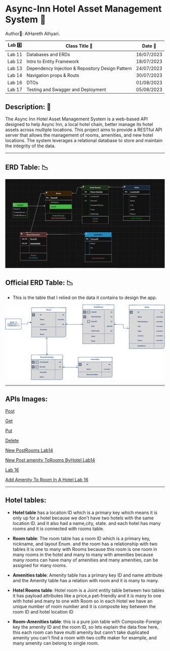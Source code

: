 # Async-Inn  Hotel Asset Management System 🏨

Author📝: AlHareth Alhyari.


| Lab  #️⃣     | Class Title   📝           | Date 📅    |
|-----------|----------------------------|------------|
| Lab 11    | Databases and ERDs         | 16/07/2023  |
| Lab 12    | Intro to Entity Framework  | 18/07/2023  |
| Lab 13    | Dependency Injection & Repository Design Pattern  | 24/07/2023  |
| Lab 14    | Navigation props & Routs  | 30/07/2023  |
| Lab 16    | DTOs  | 01/08/2023  |
| Lab 17    | Testing and Swagger and Deployment  | 05/08/2023  |

## Description: 📝

The Async Inn Hotel Asset Management System is a web-based API designed to help Async Inn, a local hotel chain, better manage its hotel assets across multiple locations. This project aims to provide a RESTful API server that allows the management of rooms, amenities, and new hotel locations. The system leverages a relational database to store and maintain the integrity of the data.


---

## ERD Table: 📉

![ERD](./Assets/HarethVersion.png)

## Official ERD Table: 📉

- This is the table that I relied on the data it contains to design the app.

![async-inn-erd](./Assets/async-inn-erd.png)

---

## APIs Images:


[Post](https://github.com/alharet7/Async-Inn/blob/main/Assets/post.png)

[Get](https://github.com/alharet7/Async-Inn/blob/main/Assets/Get.png)

[Put](https://github.com/alharet7/Async-Inn/blob/main/Assets/Put.png)

[Delete](https://github.com/alharet7/Async-Inn/blob/main/Assets/Delete.png)

[New PostRooms Lab14](https://github.com/alharet7/Async-Inn/blob/main/Assets/Lab14post.png)

[New Post amenity ToRooms ByHotel Lab14](https://github.com/alharet7/Async-Inn/blob/main/Assets/Lab14postHotelRoom.png)

[Lab 16](https://github.com/alharet7/Async-Inn/blob/main/Assets/Lab16Done.png)

[Add Amenity To Room In A Hotel Lab 16](https://github.com/alharet7/Async-Inn/blob/main/Assets/Lab16AddAmenityToRoom.png)

---

## Hotel tables:

- **Hotel table** has a location ID which is a primary key which means it is only up for a hotel because we don't have two hotels with the same location ID. and it also had a name,city, state. and each hotel has many rooms and it is connected with rooms table.

- **Room table**: The room table has a room ID which is a primary key, nickname, and layout Enum. and the room has a relationship with two tables it is one to many with Rooms because this room is one room in many rooms in the hotel and many to many with amenities because many rooms can have many of amenities and many amenities, can be assigned for many rooms.

- **Amenities table**: Amenity table has a primary key ID and name attribute and the Amenity table has a relation with room and it is many to many.

- **Hotel Rooms table**: Hotel room is a Joint entity table between two tables it has payload attributes like a price,a pet-friendly and it is many to one with hotel and many to one with Room so in each Hotel we have an unique number of room number and it is composite key between the room ID and hotel location ID

- **Room-Amenities table**: this is a pure join table with Composite-Foreign key the amenity ID and the room ID, so lets explain the data flow here, this each room can have multi amenity but cann't take duplicated amenity you can't find a room with two coffe maker for example, and many amenity can belong to single room.

